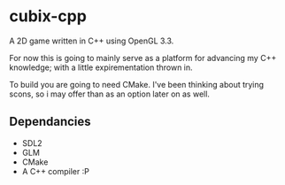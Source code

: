 cubix-cpp
=========

A 2D game written in C++ using OpenGL 3.3.

For now this is going to mainly serve as a platform for advancing my C++ knowledge; with a little expirementation thrown in.

To build you are going to need CMake. I've been thinking about trying scons, so i may offer than as an option later on as well.

Dependancies
-------------
* SDL2
* GLM
* CMake
* A C++ compiler :P
  
